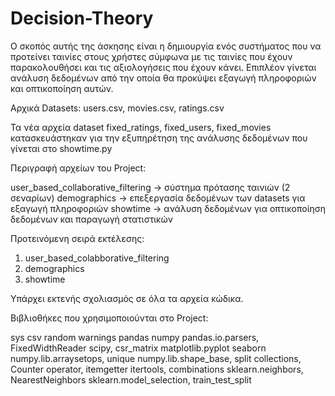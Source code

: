 # Decision-Theory

Ο σκοπός αυτής της άσκησης είναι η δημιουργία ενός συστήματος που να προτείνει ταινίες στους χρήστες σύμφωνα με τις ταινίες που έχουν
παρακολουθήσει και τις αξιολογήσεις που έχουν κάνει. Επιπλέον γίνεται ανάλυση δεδομένων από την οποία θα προκύψει εξαγωγή πληροφοριών 
και οπτικοποίηση αυτών.

Αρχικά Datasets: users.csv, movies.csv, ratings.csv

Τα νέα αρχεία dataset fixed_ratings, fixed_users, fixed_movies κατασκευάστηκαν για την εξυπηρέτηση της ανάλυσης δεδομένων που γίνεται στο showtime.py

Περιγραφή αρχείων του Project:

user_based_collaborative_filtering -> σύστημα πρότασης ταινιών (2 σεναρίων)
demographics -> επεξεργασία δεδομένων των datasets για εξαγωγή πληροφοριών
showtime -> ανάλυση δεδομένων για οπτικοποίηση δεδομένων και παραγωγή στατιστικών

Προτεινόμενη σειρά εκτέλεσης: 

1. user_based_colabborative_filtering
2. demographics
3. showtime

Υπάρχει εκτενής σχολιασμός σε όλα τα αρχεία κώδικα. 

Βιβλιοθήκες που χρησιμοποιούνται στο Project:

sys
csv
random
warnings
pandas 
numpy 
pandas.io.parsers, FixedWidthReader
scipy, csr_matrix
matplotlib.pyplot
seaborn
numpy.lib.arraysetops, unique
numpy.lib.shape_base, split
collections, Counter
operator, itemgetter
itertools, combinations
sklearn.neighbors, NearestNeighbors
sklearn.model_selection, train_test_split